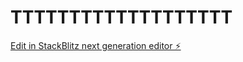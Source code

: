 # TTTTTTTTTTTTTTTTTTT

[Edit in StackBlitz next generation editor ⚡️](https://stackblitz.com/~/github.com/rfast-hub/TTTTTTTTTTTTTTTTTTT)